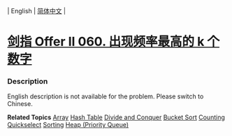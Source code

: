 | English | [简体中文](README.md) |

# [剑指 Offer II 060. 出现频率最高的 k 个数字](https://leetcode.cn/problems/g5c51o)
 ### Description
<p>English description is not available for the problem. Please switch to Chinese.</p>

**Related Topics**  [Array](https://leetcode.cn/tag/array) [Hash Table](https://leetcode.cn/tag/hash-table) [Divide and Conquer](https://leetcode.cn/tag/divide-and-conquer) [Bucket Sort](https://leetcode.cn/tag/bucket-sort) [Counting](https://leetcode.cn/tag/counting) [Quickselect](https://leetcode.cn/tag/quickselect) [Sorting](https://leetcode.cn/tag/sorting) [Heap (Priority Queue)](https://leetcode.cn/tag/heap-priority-queue) 